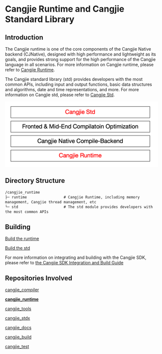 # Cangjie Runtime and Cangjie Standard Library

## Introduction

The Cangjie runtime is one of the core components of the Cangjie Native backend (CJNative), designed with high performance and lightweight as its goals, and provides strong support for the high performance of the Cangjie language in all scenarios. For more information on Cangjie runtime, please refer to [Cangjie Runtime](https://gitcode.com/Cangjie/cangjie_runtime/blob/main/runtime/README.md).

The Cangjie standard library (std) provides developers with the most common APIs, including input and output functions, basic data structures and algorithms, date and time representations, and more. For more information on Cangjie std, please refer to [Cangjie Std](https://gitcode.com/Cangjie/cangjie_runtime/blob/main/std/README.md).

![alt text](std/figures/runtime_std.png)

## Directory Structure

```
/cangjie_runtime
├─ runtime                 # Cangjie Runtime, including memory management, Cangjie thread management, etc
└─ std                     # The std module provides developers with the most common APIs
```

## Building

[Build the runtime](https://gitcode.com/Cangjie/cangjie_runtime/blob/main/runtime/README.md)

[Build the std](https://gitcode.com/Cangjie/cangjie_runtime/blob/main/std/README.md)

For more information on integrating and building with the Cangjie SDK, please refer to [the Cangjie SDK Integration and Build Guide](https://gitcode.com/Cangjie/cangjie_build/blob/dev/README_zh.md)

## Repositories Involved

[cangjie_compiler](https://gitcode.com/Cangjie/cangjie_compiler)

[**cangjie_runtime**](https://gitcode.com/Cangjie/cangjie_runtime)

[cangjie_tools](https://gitcode.com/Cangjie/cangjie_tools)

[cangjie_stdx](https://gitcode.com/Cangjie/cangjie_stdx)

[cangjie_docs](https://gitcode.com/Cangjie/cangjie_docs)

[cangjie_build](https://gitcode.com/Cangjie/cangjie_build)

[cangjie_test](https://gitcode.com/Cangjie/cangjie_test)
